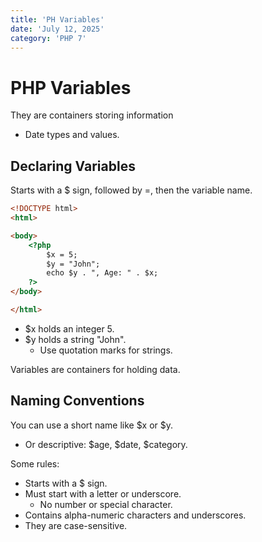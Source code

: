 ```yaml
---
title: 'PH Variables'
date: 'July 12, 2025'
category: 'PHP 7'
---
```


# PHP Variables

They are containers storing information
- Date types and values.

## Declaring Variables

Starts with a \$ sign, followed by =, then the variable name.

```html
<!DOCTYPE html>
<html>

<body>
    <?php
        $x = 5;
        $y = "John";
        echo $y . ", Age: " . $x;
    ?>
</body>

</html>
```

- \$x holds an integer 5.
- \$y holds a string "John".
  - Use quotation marks for strings.
  
Variables are containers for holding data.

## Naming Conventions

You can use a short name like \$x or \$y.
- Or descriptive: \$age, \$date, \$category.
  
Some rules:
- Starts with a \$ sign.
- Must start with a letter or underscore.
  - No number or special character.
- Contains alpha-numeric characters and underscores.
- They are case-sensitive.